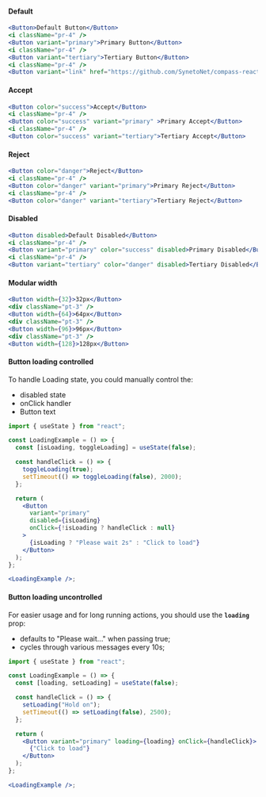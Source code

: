 #### **Default**

```jsx
<Button>Default Button</Button>
<i className="pr-4" />
<Button variant="primary">Primary Button</Button>
<i className="pr-4" />
<Button variant="tertiary">Tertiary Button</Button>
<i className="pr-4" />
<Button variant="link" href="https://github.com/SynetoNet/compass-react">Link</Button>

```

#### **Accept**

```jsx
<Button color="success">Accept</Button>
<i className="pr-4" />
<Button color="success" variant="primary" >Primary Accept</Button>
<i className="pr-4" />
<Button color="success" variant="tertiary">Tertiary Accept</Button>
```

#### **Reject**

```jsx
<Button color="danger">Reject</Button>
<i className="pr-4" />
<Button color="danger" variant="primary">Primary Reject</Button>
<i className="pr-4" />
<Button color="danger" variant="tertiary">Tertiary Reject</Button>
```

#### **Disabled**

```jsx
<Button disabled>Default Disabled</Button>
<i className="pr-4" />
<Button variant="primary" color="success" disabled>Primary Disabled</Button>
<i className="pr-4" />
<Button variant="tertiary" color="danger" disabled>Tertiary Disabled</Button>
```

#### **Modular width**

```jsx
<Button width={32}>32px</Button>
<div className="pt-3" />
<Button width={64}>64px</Button>
<div className="pt-3" />
<Button width={96}>96px</Button>
<div className="pt-3" />
<Button width={128}>128px</Button>
```

#### **Button loading controlled**

To handle Loading state, you could manually control the:

* disabled state
* onClick handler
* Button text

```jsx
import { useState } from "react";

const LoadingExample = () => {
  const [isLoading, toggleLoading] = useState(false);

  const handleClick = () => {
    toggleLoading(true);
    setTimeout(() => toggleLoading(false), 2000);
  };

  return (
    <Button
      variant="primary"
      disabled={isLoading}
      onClick={!isLoading ? handleClick : null}
    >
      {isLoading ? "Please wait 2s" : "Click to load"}
    </Button>
  );
};

<LoadingExample />;
```

#### **Button loading uncontrolled**

For easier usage and for long running actions, you should use the **`loading`** prop:

* defaults to "Please wait..." when passing true;
* cycles through various messages every 10s;

```jsx
import { useState } from "react";

const LoadingExample = () => {
  const [loading, setLoading] = useState(false);

  const handleClick = () => {
    setLoading("Hold on");
    setTimeout(() => setLoading(false), 2500);
  };

  return (
    <Button variant="primary" loading={loading} onClick={handleClick}>
      {"Click to load"}
    </Button>
  );
};

<LoadingExample />;
```
